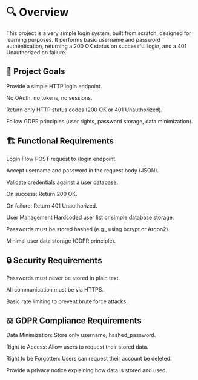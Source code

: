 # 🔍 Overview
This project is a very simple login system, built from scratch, designed for learning purposes. It performs basic username and password authentication, returning a 200 OK status on successful login, and a 401 Unauthorized on failure.

## 🎯 Project Goals
Provide a simple HTTP login endpoint.

No OAuth, no tokens, no sessions.

Return only HTTP status codes (200 OK or 401 Unauthorized).

Follow GDPR principles (user rights, password storage, data minimization).

## 🏗️ Functional Requirements
Login Flow
POST request to /login endpoint.

Accept username and password in the request body (JSON).

Validate credentials against a user database.

On success: Return 200 OK.

On failure: Return 401 Unauthorized.

User Management
Hardcoded user list or simple database storage.

Passwords must be stored hashed (e.g., using bcrypt or Argon2).

Minimal user data storage (GDPR principle).

## 🔒 Security Requirements
Passwords must never be stored in plain text.

All communication must be via HTTPS.

Basic rate limiting to prevent brute force attacks.

## ⚖️ GDPR Compliance Requirements
Data Minimization: Store only username, hashed_password.

Right to Access: Allow users to request their stored data.

Right to be Forgotten: Users can request their account be deleted.

Provide a privacy notice explaining how data is stored and used.
